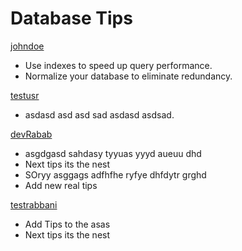 # Database Tips

[johndoe](https://github.com/johndoe)

- Use indexes to speed up query performance.
- Normalize your database to eliminate redundancy.

[testusr](https://github.com/johndoe)

- asdasd asd asd sad asdasd asdsad.

[devRabab](https://asas/as//as)

- asgdgasd sahdasy tyyuas yyyd aueuu dhd
- Next tips its the nest
- SOryy asggags adfhfhe ryfye dhfdytr grghd
- Add new real tips

[testrabbani](https:/asas/as/a/s/d)

- Add Tips to the asas
- Next tips its the nest
